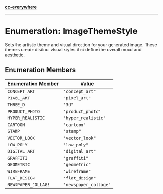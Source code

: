 [**cc-everywhere**](../../../../../index.md)

***

# Enumeration: ImageThemeStyle

Sets the artistic theme and visual direction for your generated image.
These themes create distinct visual styles that define the overall mood and aesthetic.

## Enumeration Members

| Enumeration Member | Value |
| ------ | ------ |
| <a id="concept_art"></a> `CONCEPT_ART` | `"concept_art"` |
| <a id="pixel_art"></a> `PIXEL_ART` | `"pixel_art"` |
| <a id="three_d"></a> `THREE_D` | `"3d"` |
| <a id="product_photo"></a> `PRODUCT_PHOTO` | `"product_photo"` |
| <a id="hyper_realistic"></a> `HYPER_REALISTIC` | `"hyper_realistic"` |
| <a id="cartoon"></a> `CARTOON` | `"cartoon"` |
| <a id="stamp"></a> `STAMP` | `"stamp"` |
| <a id="vector_look"></a> `VECTOR_LOOK` | `"vector_look"` |
| <a id="low_poly"></a> `LOW_POLY` | `"low_poly"` |
| <a id="digital_art"></a> `DIGITAL_ART` | `"digital_art"` |
| <a id="graffiti"></a> `GRAFFITI` | `"graffiti"` |
| <a id="geometric"></a> `GEOMETRIC` | `"geometric"` |
| <a id="wireframe"></a> `WIREFRAME` | `"wireframe"` |
| <a id="flat_design"></a> `FLAT_DESIGN` | `"flat_design"` |
| <a id="newspaper_collage"></a> `NEWSPAPER_COLLAGE` | `"newspaper_collage"` |
